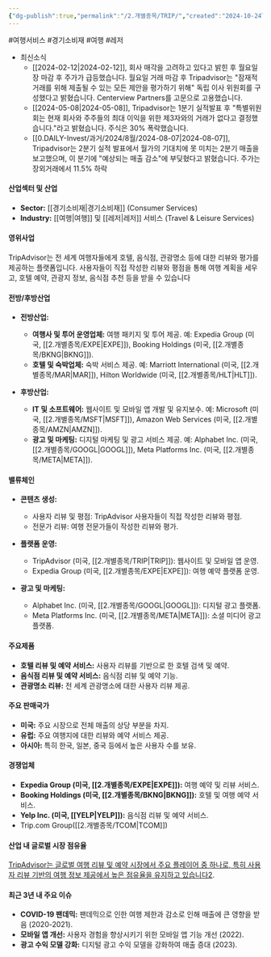 ```yaml
---
{"dg-publish":true,"permalink":"/2.개별종목/TRIP/","created":"2024-10-24T10:50:01.976+09:00","updated":"2025-07-29T21:37:05.294+09:00"}
---
```


#여행서비스 #경기소비재 #여행 #레저 


- 최신소식
	- [[2024-02-12\|2024-02-12]], 회사 매각을 고려하고 있다고 밝힌 후 월요일 장 마감 후 주가가 급등했습니다. 월요일 거래 마감 후 Tripadvisor는 "잠재적 거래를 위해 제출될 수 있는 모든 제안을 평가하기 위해" 독립 이사 위원회를 구성했다고 밝혔습니다. Centerview Partners를 고문으로 고용했습니다.
	- [[2024-05-08\|2024-05-08]], Tripadvisor는 1분기 실적발표 후 "특별위원회는 현재 회사와 주주들의 최대 이익을 위한 제3자와의 거래가 없다고 결정했습니다."라고 밝혔습니다. 주식은 30% 폭락했습니다.
	- [[0.DAILY-Invest/과거/2024/8월/2024-08-07\|2024-08-07]], Tripadvisor는 2분기 실적 발표에서 월가의 기대치에 못 미치는 2분기 매출을 보고했으며, 이 분기에 "예상되는 매출 감소"에 부딪혔다고 밝혔습니다. 주가는 장외거래에서 11.5% 하락


#### 산업섹터 및 산업

- **Sector:** [[경기소비재\|경기소비재]] (Consumer Services)
- **Industry:** [[여행\|여행]] 및 [[레저\|레저]] 서비스 (Travel & Leisure Services)

#### 영위사업

TripAdvisor는 전 세계 여행자들에게 호텔, 음식점, 관광명소 등에 대한 리뷰와 평가를 제공하는 플랫폼입니다. 사용자들이 직접 작성한 리뷰와 평점을 통해 여행 계획을 세우고, 호텔 예약, 관광지 정보, 음식점 추천 등을 받을 수 있습니다


#### 전방/후방산업

- **전방산업:**
    
    - **여행사 및 투어 운영업체:** 여행 패키지 및 투어 제공. 예: Expedia Group (미국, [[2.개별종목/EXPE\|EXPE]]), Booking Holdings (미국, [[2.개별종목/BKNG\|BKNG]]).
    - **호텔 및 숙박업체:** 숙박 서비스 제공. 예: Marriott International (미국, [[2.개별종목/MAR\|MAR]]), Hilton Worldwide (미국, [[2.개별종목/HLT\|HLT]]).
      
- **후방산업:**
    
    - **IT 및 소프트웨어:** 웹사이트 및 모바일 앱 개발 및 유지보수. 예: Microsoft (미국, [[2.개별종목/MSFT\|MSFT]]), Amazon Web Services (미국, [[2.개별종목/AMZN\|AMZN]]).
    - **광고 및 마케팅:** 디지털 마케팅 및 광고 서비스 제공. 예: Alphabet Inc. (미국, [[2.개별종목/GOOGL\|GOOGL]]), Meta Platforms Inc. (미국, [[2.개별종목/META\|META]]).

#### 밸류체인

- **콘텐츠 생성:**
    
    - 사용자 리뷰 및 평점: TripAdvisor 사용자들이 직접 작성한 리뷰와 평점.
    - 전문가 리뷰: 여행 전문가들이 작성한 리뷰와 평가.
      
- **플랫폼 운영:**
    
    - TripAdvisor (미국, [[2.개별종목/TRIP\|TRIP]]): 웹사이트 및 모바일 앱 운영.
    - Expedia Group (미국, [[2.개별종목/EXPE\|EXPE]]): 여행 예약 플랫폼 운영.
      
- **광고 및 마케팅:**
    
    - Alphabet Inc. (미국, [[2.개별종목/GOOGL\|GOOGL]]): 디지털 광고 플랫폼.
    - Meta Platforms Inc. (미국, [[2.개별종목/META\|META]]): 소셜 미디어 광고 플랫폼.

#### 주요제품

- **호텔 리뷰 및 예약 서비스:** 사용자 리뷰를 기반으로 한 호텔 검색 및 예약.
- **음식점 리뷰 및 예약 서비스:** 음식점 리뷰 및 예약 기능.
- **관광명소 리뷰:** 전 세계 관광명소에 대한 사용자 리뷰 제공.

#### 주요 판매국가

- **미국:** 주요 시장으로 전체 매출의 상당 부분을 차지.
- **유럽:** 주요 여행지에 대한 리뷰와 예약 서비스 제공.
- **아시아:** 특히 한국, 일본, 중국 등에서 높은 사용자 수를 보유.

#### 경쟁업체

- **Expedia Group (미국, [[2.개별종목/EXPE\|EXPE]]):** 여행 예약 및 리뷰 서비스.
- **Booking Holdings (미국, [[2.개별종목/BKNG\|BKNG]]):** 호텔 및 여행 예약 서비스.
- **Yelp Inc. (미국, [[YELP\|YELP]]):** 음식점 리뷰 및 예약 서비스.
 - Trip.com Group([[2.개별종목/TCOM\|TCOM]])

#### 산업 내 글로벌 시장 점유율

[TripAdvisor는 글로벌 여행 리뷰 및 예약 시장에서 주요 플레이어 중 하나로, 특히 사용자 리뷰 기반의 여행 정보 제공에서 높은 점유율을 유지하고 있습니다](https://www.tripadvisor.co.kr/Attractions-g294197-Activities-Seoul.html)[2](https://www.tripadvisor.co.kr/Attractions-g294197-Activities-Seoul.html).

#### 최근 3년 내 주요 이슈

- **COVID-19 팬데믹:** 팬데믹으로 인한 여행 제한과 감소로 인해 매출에 큰 영향을 받음 (2020-2021).
- **모바일 앱 개선:** 사용자 경험을 향상시키기 위한 모바일 앱 기능 개선 (2022).
- **광고 수익 모델 강화:** 디지털 광고 수익 모델을 강화하여 매출 증대 (2023).